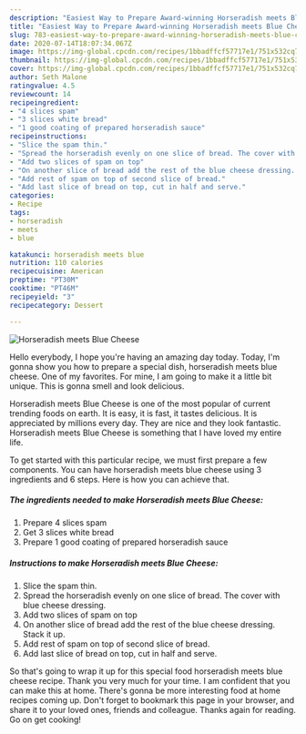 ```yaml
---
description: "Easiest Way to Prepare Award-winning Horseradish meets Blue Cheese"
title: "Easiest Way to Prepare Award-winning Horseradish meets Blue Cheese"
slug: 783-easiest-way-to-prepare-award-winning-horseradish-meets-blue-cheese
date: 2020-07-14T18:07:34.067Z
image: https://img-global.cpcdn.com/recipes/1bbadffcf57717e1/751x532cq70/horseradish-meets-blue-cheese-recipe-main-photo.jpg
thumbnail: https://img-global.cpcdn.com/recipes/1bbadffcf57717e1/751x532cq70/horseradish-meets-blue-cheese-recipe-main-photo.jpg
cover: https://img-global.cpcdn.com/recipes/1bbadffcf57717e1/751x532cq70/horseradish-meets-blue-cheese-recipe-main-photo.jpg
author: Seth Malone
ratingvalue: 4.5
reviewcount: 14
recipeingredient:
- "4 slices spam"
- "3 slices white bread"
- "1 good coating of prepared horseradish sauce"
recipeinstructions:
- "Slice the spam thin."
- "Spread the horseradish evenly on one slice of bread. The cover with blue cheese dressing."
- "Add two slices of spam on top"
- "On another slice of bread add the rest of the blue cheese dressing. Stack it up."
- "Add rest of spam on top of second slice of bread."
- "Add last slice of bread on top, cut in half and serve."
categories:
- Recipe
tags:
- horseradish
- meets
- blue

katakunci: horseradish meets blue 
nutrition: 110 calories
recipecuisine: American
preptime: "PT30M"
cooktime: "PT46M"
recipeyield: "3"
recipecategory: Dessert

---
```



![Horseradish meets Blue Cheese](https://img-global.cpcdn.com/recipes/1bbadffcf57717e1/751x532cq70/horseradish-meets-blue-cheese-recipe-main-photo.jpg)

Hello everybody, I hope you're having an amazing day today. Today, I'm gonna show you how to prepare a special dish, horseradish meets blue cheese. One of my favorites. For mine, I am going to make it a little bit unique. This is gonna smell and look delicious.

Horseradish meets Blue Cheese is one of the most popular of current trending foods on earth. It is easy, it is fast, it tastes delicious. It is appreciated by millions every day. They are nice and they look fantastic. Horseradish meets Blue Cheese is something that I have loved my entire life.




To get started with this particular recipe, we must first prepare a few components. You can have horseradish meets blue cheese using 3 ingredients and 6 steps. Here is how you can achieve that.

<!--inarticleads1-->

##### The ingredients needed to make Horseradish meets Blue Cheese:

1. Prepare 4 slices spam
1. Get 3 slices white bread
1. Prepare 1 good coating of prepared horseradish sauce




<!--inarticleads2-->

##### Instructions to make Horseradish meets Blue Cheese:

1. Slice the spam thin.
1. Spread the horseradish evenly on one slice of bread. The cover with blue cheese dressing.
1. Add two slices of spam on top
1. On another slice of bread add the rest of the blue cheese dressing. Stack it up.
1. Add rest of spam on top of second slice of bread.
1. Add last slice of bread on top, cut in half and serve.




So that's going to wrap it up for this special food horseradish meets blue cheese recipe. Thank you very much for your time. I am confident that you can make this at home. There's gonna be more interesting food at home recipes coming up. Don't forget to bookmark this page in your browser, and share it to your loved ones, friends and colleague. Thanks again for reading. Go on get cooking!
